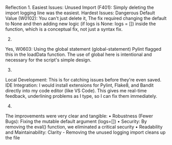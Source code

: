 Reflection
1. 
Easiest Issues: 
Unused Import (F401): Simply deleting the import logging line was the easiest.
Hardest Issues:
Dangerous Default Value (W0102): You can't just delete it, The fix required changing the default to None and then adding new logic (if logs is None: logs = []) inside the function, which is a conceptual fix, not just a syntax fix.

2. 
Yes, 
W0603: Using the global statement (global-statement)
Pylint flagged this in the loadData function. The use of global here is intentional and necessary for the script's simple design.

3.
Local Development: This is for catching issues before they're even saved.
IDE Integration: I would install extensions for Pylint, Flake8, and Bandit directly into my code editor (like VS Code). This gives me real-time feedback, underlining problems as I type, so I can fix them immediately.

4. 
The improvements were very clear and tangible:
•	Robustness (Fewer Bugs): Fixing the mutable default argument (logs=[])
•	Security: By removing the eval() function, we eliminated a critical security
•	Readability and Maintainability: Clarity - Removing the unused logging import cleans up the file
